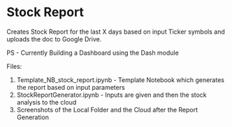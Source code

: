 # Stock Report

Creates Stock Report for the last X days based on input Ticker symbols and uploads the doc to Google Drive.

PS - Currently Building a Dashboard using the Dash module 

Files:
1. Template_NB_stock_report.ipynb - Template Notebook which generates the report based on input parameters
2. StockReportGenerator.ipynb - Inputs are given and then the stock analysis to the cloud
3. Screenshots of the Local Folder and the Cloud after the Report Generation
